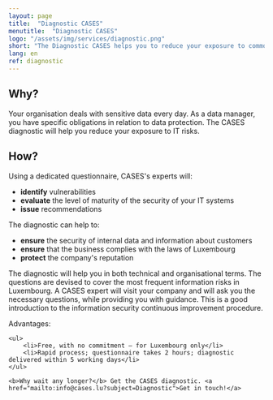 ```yaml
---
layout: page
title:  "Diagnostic CASES"
menutitle:  "Diagnostic CASES"
logo: "/assets/img/services/diagnostic.png"
short: "The Diagnostic CASES helps you to reduce your exposure to common IT risks."
lang: en
ref: diagnostic
---
```

## Why?
Your organisation deals with sensitive data every day. As a data manager, you have specific obligations in relation to data protection. The CASES diagnostic will help you reduce your exposure to IT risks.


## How?
Using a dedicated questionnaire, CASES's experts will:

* **identify** vulnerabilities
* **evaluate** the level of maturity of the security of your IT systems
* **issue** recommendations

The diagnostic can help to:

* **ensure** the security of internal data and information about customers
* **ensure** that the business complies with the laws of Luxembourg
* **protect** the company's reputation

The diagnostic will help you in both technical and organisational terms. The questions are devised to cover the most frequent information risks in Luxembourg.
A CASES expert will visit your company and will ask you the necessary questions, while providing you with guidance. This is a good introduction to the information security continuous improvement procedure.


<div class="well well--blue-outline">
    Advantages:

    <ul>
        <li>Free, with no commitment – for Luxembourg only</li>
        <li>Rapid process; questionnaire takes 2 hours; diagnostic delivered within 5 working days</li>
    </ul>

    <b>Why wait any longer?</b> Get the CASES diagnostic. <a href="mailto:info@cases.lu?subject=Diagnostic">Get in touch!</a>
</div>
